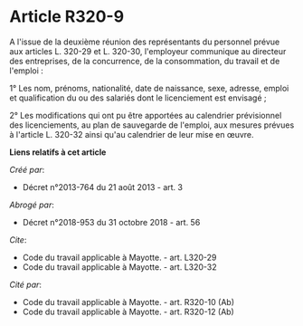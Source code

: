 # Article R320-9

A l'issue de la deuxième réunion des représentants du personnel prévue aux articles L. 320-29 et L. 320-30, l'employeur
communique au directeur des entreprises, de la concurrence, de la consommation, du travail et de l'emploi : 

1° Les nom, prénoms, nationalité, date de naissance, sexe, adresse, emploi et qualification du ou des salariés dont le
licenciement est envisagé ; 

2° Les modifications qui ont pu être apportées au calendrier prévisionnel des licenciements, au plan de sauvegarde de
l'emploi, aux mesures prévues à l'article L. 320-32 ainsi qu'au calendrier de leur mise en œuvre.

**Liens relatifs à cet article**

_Créé par_:

  - Décret n°2013-764 du 21 août 2013 - art. 3

_Abrogé par_:

  - Décret n°2018-953 du 31 octobre 2018 - art. 56

_Cite_:

  - Code du travail applicable à Mayotte. - art. L320-29
  - Code du travail applicable à Mayotte. - art. L320-32

_Cité par_:

  - Code du travail applicable à Mayotte. - art. R320-10 (Ab)
  - Code du travail applicable à Mayotte. - art. R320-12 (Ab)
